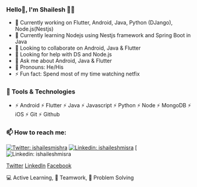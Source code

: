 ### Hello👋, I'm Shailesh 🙋‍♂️

- 🔭 Currently working on Flutter, Android, Java, Python (DJango), Node.js(Nestjs)
- 🌱 Currently learning Nodejs using Nestjs framework and Spring Boot in Java
- 👯 Looking to collaborate on Android, Java & Flutter
- 🤔 Looking for help with DS and Node.js
- 💬 Ask me about Android, Java & Flutter
- 🤔 Pronouns: He/His
- ⚡ Fun fact: Spend most of my time watching netfix

### 🔭 Tools & Technologies

- ⚡ Android ⚡ Flutter ⚡ Java ⚡ Javascript ⚡ Python ⚡ Node ⚡ MongoDB ⚡ iOS ⚡ Git ⚡ Github

### 📫 How to reach me:

[![Twitter: ishailesmishra](https://img.shields.io/twitter/follow/ishailesh18?style=social)](https://twitter.com/ishailesh18)
[![Linkedin: ishaileshmisra](https://img.shields.io/badge/-ishaileshmishra-blue?style=flat-square&logo=Linkedin&logoColor=white&link=https://www.linkedin.com/in/ishaileshmishra/)](https://www.linkedin.com/in/ishaileshmishra/)
[![Linkedin: ishaileshmisra](https://img.shields.io/badge/-ishaileshmishra-blue?style=flat-square&logo=Facebook&logoColor=white&link=https://www.facebook.com/ishaileshmishra/)

[Twitter](https://www.twitter.com/ishailesh18)
[LinkedIn](https://www.linkedin.com/in/ishaileshmishra)
[Facebook](https://www.facebook.com/ishaielshmishra)

💻 Active Learning, 🤝 Teamwork, 👨‍ Problem Solving
